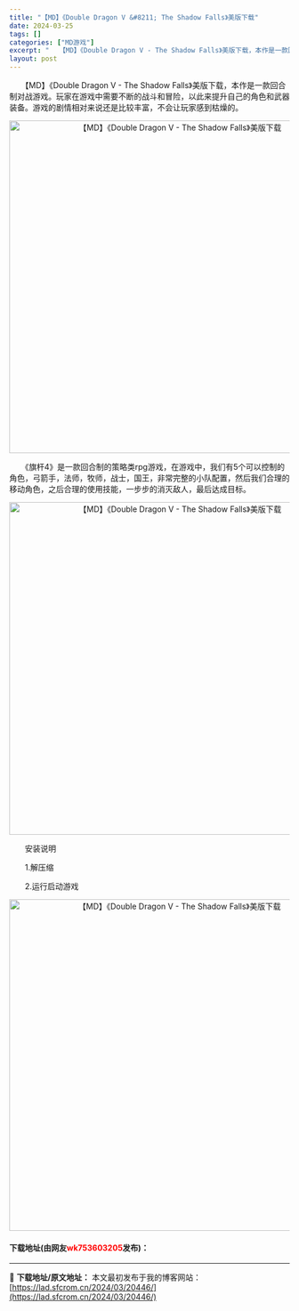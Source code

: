 ```yaml
---
title: "【MD】《Double Dragon V &#8211; The Shadow Falls》美版下载"
date: 2024-03-25
tags: []
categories: ["MD游戏"]
excerpt: "　　【MD】《Double Dragon V - The Shadow Falls》美版下载，本作是一款回合制对战游戏。玩家在游戏中需要不断的战斗和冒险，以此来提升自己的角色和武器装备。游戏的剧情相对来说还是比较丰富，不会让玩家感到枯燥的。 　　《旗杆4》是一款回合制的策略类rpg游戏，在游戏中，我&hellip;"
layout: post
---
```


 <p>　　【MD】《Double Dragon V - The Shadow Falls》美版下载，本作是一款回合制对战游戏。玩家在游戏中需要不断的战斗和冒险，以此来提升自己的角色和武器装备。游戏的剧情相对来说还是比较丰富，不会让玩家感到枯燥的。</p> <p align="center"><img align="" border="0" src="https://lad.sfcrom.cn/wp-content/uploads/2024/03/20240325_660108c53cc2c.png" width="598" alt="【MD】《Double Dragon V - The Shadow Falls》美版下载" /></p> <p>　　《旗杆4》是一款回合制的策略类rpg游戏，在游戏中，我们有5个可以控制的角色，弓箭手，法师，牧师，战士，国王，非常完整的小队配置，然后我们合理的移动角色，之后合理的使用技能，一步步的消灭敌人，最后达成目标。</p> <p align="center"><img align="" border="0" src="https://lad.sfcrom.cn/wp-content/uploads/2024/03/20240325_660108c5bf1a1.png" width="598" alt="【MD】《Double Dragon V - The Shadow Falls》美版下载" /></p> <p>　　安装说明</p> <p>　　1.解压缩</p> <p>　　2.运行启动游戏</p> <p align="center"><img align="" border="0" src="https://lad.sfcrom.cn/wp-content/uploads/2024/03/20240325_660108c658fc4.png" width="596" alt="【MD】《Double Dragon V - The Shadow Falls》美版下载" /></p> <p><h4>下载地址(由网友<font color="red">wk753603205</font>发布)：</h4></p> 

---
📖 **下载地址/原文地址：** 本文最初发布于我的博客网站：[https://lad.sfcrom.cn/2024/03/20446/](https://lad.sfcrom.cn/2024/03/20446/)
